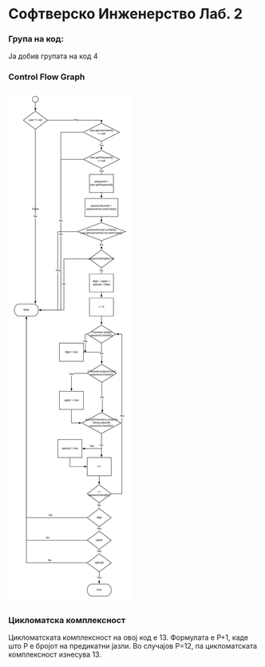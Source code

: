 # Софтверско Инженерство Лаб. 2
### Група на код:
Ја добив групата на код 4
### Control Flow Graph
![alt text](CFG.png)
### Цикломатска комплексност
Цикломатската комплексност на овој код е 13. Формулата е P+1, каде што P е бројот на предикатни јазли. Во случајoв P=12, па цикломатската комплексност изнесува 13.
